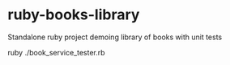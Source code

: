 # ruby-books-library
Standalone ruby project demoing library of books with unit tests

ruby ./book_service_tester.rb
